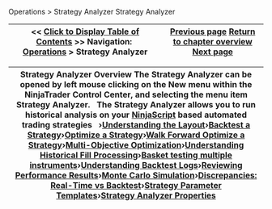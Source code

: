 ﻿
Operations > Strategy Analyzer
Strategy Analyzer

| << [Click to Display Table of Contents](strategy_analyzer.md) >> **Navigation:**     [Operations](operations-1.md) > Strategy Analyzer | [Previous page](trading_in_simulation-1.md) [Return to chapter overview](operations-1.md) [Next page](strategy_analyzer_layout-1.md) |
| --- | --- |

| Strategy Analyzer Overview The Strategy Analyzer can be opened by left mouse clicking on the New menu within the NinjaTrader Control Center, and selecting the menu item Strategy Analyzer.    The Strategy Analyzer allows you to run historical analysis on your [NinjaScript](strategy-1.md) based automated trading strategies   ›[Understanding the Layout](strategy_analyzer_layout-1.md)›[Backtest a Strategy](backtest_a_strategy-1.md)›[Optimize a Strategy](optimize_a_strategy-1.md)›[Walk Forward Optimize a Strategy](walk_forward_optimize_a_strate-1.md)›[Multi-Objective Optimization](multi-objective_optimization-1.md)›[Understanding Historical Fill Processing](understanding_historical_fill_-1.md)›[Basket testing multiple instruments](basket_test-1.md)›[Understanding Backtest Logs](backtest_logs-1.md)›[Reviewing Performance Results](reviewing_performance_results-1.md)›[Monte Carlo Simulation](monte_carlo_simulation-1.md)›[Discrepancies: Real-Time vs Backtest](discrepancies_real-time_vs_bac-1.md)›[Strategy Parameter Templates](saving_strategy_parameter_temp-1.md)›[Strategy Analyzer Properties](strategyanalyzer_properties-1.md) |
| --- |

